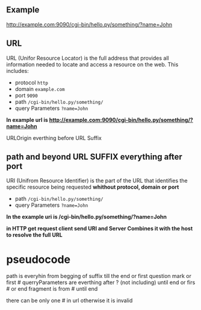 
## Example 
 http://example.com:9090/cgi-bin/hello.py/something/?name=John


## URL 

URL (Unifor Resource Locator) is the full address that provides all information needed to locate and access a resource on the web.
This includes:
* protocol `http`
* domain `example.com`
* port `9090`
* path `/cgi-bin/hello.py/something/`
* query Parameters `?name=John`

**In example url is http://example.com:9090/cgi-bin/hello.py/something/?name=John**


URLOrigin everthing before URL Suffix

## path and beyond URL SUFFIX everything after port
URI (Unifrom Resource Identifier) is the part of the URL that identifies the specific resource being requested **whithout protocol, domain or port**  

* path `/cgi-bin/hello.py/something/`  
* query Parameters `?name=John`

**In the example uri is /cgi-bin/hello.py/something/?name=John**


**in HTTP get request client send URI and Server Combines it with the host to resolve the full URL**


# pseudocode 

path is everyhin from begging of suffix till the end or first question mark or first #
querryParameters are everthing after ? (not including) until end or firs # or end
fragment is from # until end 

there can be only one # in url otherwise it is invalid
